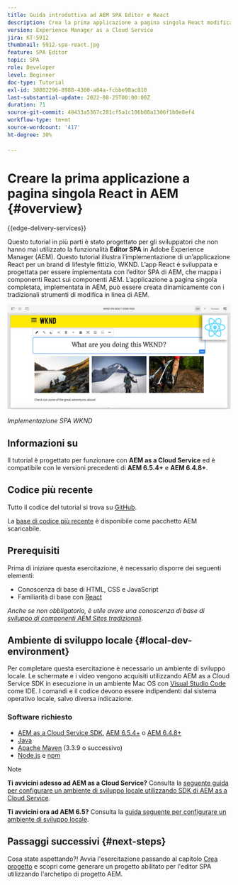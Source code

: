 ```yaml
---
title: Guida introduttiva ad AEM SPA Editor e React
description: Crea la prima applicazione a pagina singola React modificabile in Adobe Experience Manager (AEM) con l’applicazione a pagina singola WKND. Scopri come creare un’applicazione a pagina singola utilizzando la piattaforma JS di React con l’editor per applicazioni a pagina singola di AEM. Questo tutorial in più parti illustra l’implementazione di un’applicazione React per un brand lifestyle fittizio, WKND. Il tutorial descrive tutte le fasi di creazione dell’applicazione a pagina singola e l’integrazione con AEM.
version: Experience Manager as a Cloud Service
jira: KT-5912
thumbnail: 5912-spa-react.jpg
feature: SPA Editor
topic: SPA
role: Developer
level: Beginner
doc-type: Tutorial
exl-id: 38802296-8988-4300-a04a-fcbbe98ac810
last-substantial-update: 2022-08-25T00:00:00Z
duration: 71
source-git-commit: 48433a5367c281cf5a1c106b08a1306f1b0e8ef4
workflow-type: tm+mt
source-wordcount: '417'
ht-degree: 30%

---
```


# Creare la prima applicazione a pagina singola React in AEM {#overview}

{{edge-delivery-services}}

Questo tutorial in più parti è stato progettato per gli sviluppatori che non hanno mai utilizzato la funzionalità **Editor SPA** in Adobe Experience Manager (AEM). Questo tutorial illustra l’implementazione di un’applicazione React per un brand di lifestyle fittizio, WKND. L’app React è sviluppata e progettata per essere implementata con l’editor SPA di AEM, che mappa i componenti React sui componenti AEM. L’applicazione a pagina singola completata, implementata in AEM, può essere creata dinamicamente con i tradizionali strumenti di modifica in linea di AEM.

![Applicazione a pagina singola finale implementata](assets/wknd-spa-implementation.png)

*Implementazione SPA WKND*

## Informazioni su

Il tutorial è progettato per funzionare con **AEM as a Cloud Service** ed è compatibile con le versioni precedenti di **AEM 6.5.4+** e **AEM 6.4.8+**.

## Codice più recente

Tutto il codice del tutorial si trova su [GitHub](https://github.com/adobe/aem-guides-wknd-spa).

La [base di codice più recente](https://github.com/adobe/aem-guides-wknd-spa/releases) è disponibile come pacchetto AEM scaricabile.

## Prerequisiti

Prima di iniziare questa esercitazione, è necessario disporre dei seguenti elementi:

* Conoscenza di base di HTML, CSS e JavaScript
* Familiarità di base con [React](https://reactjs.org/tutorial/tutorial.html)

*Anche se non obbligatorio, è utile avere una conoscenza di base di [sviluppo di componenti AEM Sites tradizionali](https://experienceleague.adobe.com/docs/experience-manager-learn/getting-started-wknd-tutorial-develop/overview.html?lang=it).*

## Ambiente di sviluppo locale {#local-dev-environment}

Per completare questa esercitazione è necessario un ambiente di sviluppo locale. Le schermate e i video vengono acquisiti utilizzando AEM as a Cloud Service SDK in esecuzione in un ambiente Mac OS con [Visual Studio Code](https://code.visualstudio.com/) come IDE. I comandi e il codice devono essere indipendenti dal sistema operativo locale, salvo diversa indicazione.

### Software richiesto

* [AEM as a Cloud Service SDK](https://experienceleague.adobe.com/docs/experience-manager-learn/cloud-service/local-development-environment-set-up/aem-runtime.html?lang=it), [AEM 6.5.4+](https://experienceleague.adobe.com/docs/experience-manager-release-information/aem-release-updates/aem-releases-updates.html?lang=it#aem-65) o [AEM 6.4.8+](https://experienceleague.adobe.com/docs/experience-manager-release-information/aem-release-updates/aem-releases-updates.html?lang=it#aem-64)
* [Java](https://downloads.experiencecloud.adobe.com/content/software-distribution/en/general.html)
* [Apache Maven](https://maven.apache.org/) (3.3.9 o successivo)
* [Node.js](https://nodejs.org/it/) e [npm](https://www.npmjs.com/)

>[!NOTE]
>
> **Ti avvicini adesso ad AEM as a Cloud Service?** Consulta la [seguente guida per configurare un ambiente di sviluppo locale utilizzando SDK di AEM as a Cloud Service](https://experienceleague.adobe.com/docs/experience-manager-learn/cloud-service/local-development-environment-set-up/overview.html?lang=it).
>
> **Ti avvicini ora ad AEM 6.5?** Consulta la [guida seguente per configurare un ambiente di sviluppo locale](https://experienceleague.adobe.com/docs/experience-manager-learn/foundation/development/set-up-a-local-aem-development-environment.html?lang=it).

## Passaggi successivi {#next-steps}

Cosa state aspettando?! Avvia l&#39;esercitazione passando al capitolo [Crea progetto](create-project.md) e scopri come generare un progetto abilitato per l&#39;editor SPA utilizzando l&#39;archetipo di progetto AEM.
